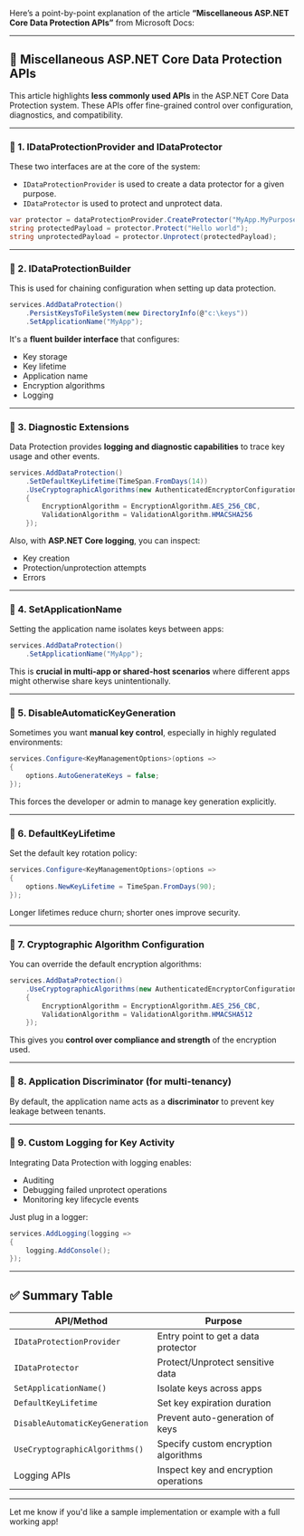 Here’s a point-by-point explanation of the article **“Miscellaneous ASP.NET Core Data Protection APIs”** from Microsoft Docs:

---

## 📌 Miscellaneous ASP.NET Core Data Protection APIs

This article highlights **less commonly used APIs** in the ASP.NET Core Data Protection system. These APIs offer fine-grained control over configuration, diagnostics, and compatibility.

---

### 🔹 1. **IDataProtectionProvider and IDataProtector**

These two interfaces are at the core of the system:

- `IDataProtectionProvider` is used to create a data protector for a given purpose.
- `IDataProtector` is used to protect and unprotect data.

```csharp
var protector = dataProtectionProvider.CreateProtector("MyApp.MyPurpose");
string protectedPayload = protector.Protect("Hello world");
string unprotectedPayload = protector.Unprotect(protectedPayload);
```

---

### 🔹 2. **IDataProtectionBuilder**

This is used for chaining configuration when setting up data protection.

```csharp
services.AddDataProtection()
    .PersistKeysToFileSystem(new DirectoryInfo(@"c:\keys"))
    .SetApplicationName("MyApp");
```

It's a **fluent builder interface** that configures:
- Key storage
- Key lifetime
- Application name
- Encryption algorithms
- Logging

---

### 🔹 3. **Diagnostic Extensions**

Data Protection provides **logging and diagnostic capabilities** to trace key usage and other events.

```csharp
services.AddDataProtection()
    .SetDefaultKeyLifetime(TimeSpan.FromDays(14))
    .UseCryptographicAlgorithms(new AuthenticatedEncryptorConfiguration
    {
        EncryptionAlgorithm = EncryptionAlgorithm.AES_256_CBC,
        ValidationAlgorithm = ValidationAlgorithm.HMACSHA256
    });
```

Also, with **ASP.NET Core logging**, you can inspect:
- Key creation
- Protection/unprotection attempts
- Errors

---

### 🔹 4. **SetApplicationName**

Setting the application name isolates keys between apps:

```csharp
services.AddDataProtection()
    .SetApplicationName("MyApp");
```

This is **crucial in multi-app or shared-host scenarios** where different apps might otherwise share keys unintentionally.

---

### 🔹 5. **DisableAutomaticKeyGeneration**

Sometimes you want **manual key control**, especially in highly regulated environments:

```csharp
services.Configure<KeyManagementOptions>(options =>
{
    options.AutoGenerateKeys = false;
});
```

This forces the developer or admin to manage key generation explicitly.

---

### 🔹 6. **DefaultKeyLifetime**

Set the default key rotation policy:

```csharp
services.Configure<KeyManagementOptions>(options =>
{
    options.NewKeyLifetime = TimeSpan.FromDays(90);
});
```

Longer lifetimes reduce churn; shorter ones improve security.

---

### 🔹 7. **Cryptographic Algorithm Configuration**

You can override the default encryption algorithms:

```csharp
services.AddDataProtection()
    .UseCryptographicAlgorithms(new AuthenticatedEncryptorConfiguration
    {
        EncryptionAlgorithm = EncryptionAlgorithm.AES_256_CBC,
        ValidationAlgorithm = ValidationAlgorithm.HMACSHA512
    });
```

This gives you **control over compliance and strength** of the encryption used.

---

### 🔹 8. **Application Discriminator (for multi-tenancy)**

By default, the application name acts as a **discriminator** to prevent key leakage between tenants.

---

### 🔹 9. **Custom Logging for Key Activity**

Integrating Data Protection with logging enables:
- Auditing
- Debugging failed unprotect operations
- Monitoring key lifecycle events

Just plug in a logger:

```csharp
services.AddLogging(logging =>
{
    logging.AddConsole();
});
```

---

## ✅ Summary Table

| API/Method | Purpose |
|------------|---------|
| `IDataProtectionProvider` | Entry point to get a data protector |
| `IDataProtector` | Protect/Unprotect sensitive data |
| `SetApplicationName()` | Isolate keys across apps |
| `DefaultKeyLifetime` | Set key expiration duration |
| `DisableAutomaticKeyGeneration` | Prevent auto-generation of keys |
| `UseCryptographicAlgorithms()` | Specify custom encryption algorithms |
| Logging APIs | Inspect key and encryption operations |

---

Let me know if you'd like a sample implementation or example with a full working app!